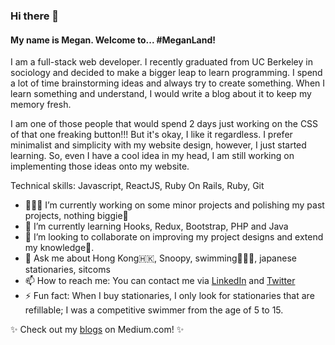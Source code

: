 ### Hi there 👋

#### My name is Megan. Welcome to... #MeganLand!

I am a full-stack web developer. I recently graduated from UC Berkeley in sociology and decided to make a bigger leap to learn programming. I spend a lot of time brainstorming ideas and always try to create something. When I learn something and understand, I would write a blog about it to keep my memory fresh.

I am one of those people that would spend 2 days just working on the CSS of that one freaking button!!! But it's okay, I like it regardless. I prefer minimalist and simplicity with my website design, however, I just started learning. So, even I have a cool idea in my head, I am still working on implementing those ideas onto my website.

Technical skills: Javascript, ReactJS, Ruby On Rails, Ruby, Git

- 👩🏻‍💻 I’m currently working on some minor projects and polishing my past projects, nothing biggie🤪
- 🌱 I’m currently learning Hooks, Redux, Bootstrap, PHP and Java
- 👯 I’m looking to collaborate on improving my project designs and extend my knowledge🥸.
- 💬 Ask me about Hong Kong🇭🇰, Snoopy, swimming🏊🏻‍♀️, japanese stationaries, sitcoms
- 📫 How to reach me: You can contact me via [LinkedIn](https://www.linkedin.com/in/megan-s-lo/) and [Twitter](https://twitter.com/megmehlol)
- ⚡ Fun fact: When I buy stationaries, I only look for stationaries that are refillable; I was a competitive swimmer from the age of 5 to 15.

✨ Check out my [blogs](https://meganslo.medium.com/) on Medium.com! ✨
